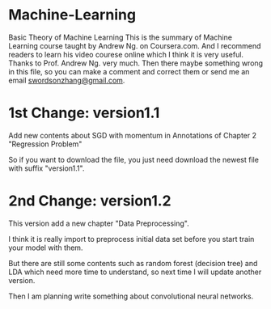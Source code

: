 # Machine-Learning
Basic Theory of Machine Learning
This is the summary of Machine Learning course taught by Andrew Ng. on Coursera.com. And I recommend readers to learn his video courese online which I think it is very useful. Thanks to Prof. Andrew Ng. very much.
Then there maybe something wrong in this file, so you can make a comment and correct them or send me an email swordsonzhang@gmail.com. 

# 1st Change: version1.1

Add new contents about SGD with momentum in Annotations of Chapter 2 "Regression Problem"

So if you want to download the file, you just need download the newest file with suffix "version1.1".

# 2nd Change: version1.2

This version add a new chapter "Data Preprocessing". 

I think it is really import to preprocess initial data set before you start train your model with them.

But there are still some contents such as random forest (decision tree) and LDA which need more time to understand, 
so next time I will update another version.

Then I am planning write something about convolutional neural networks.
